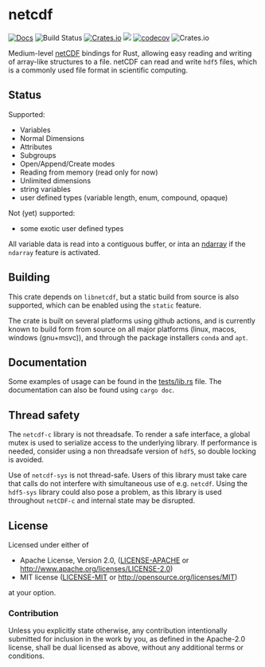 # netcdf

[![Docs](https://docs.rs/netcdf/badge.svg)](https://docs.rs/netcdf)
![Build Status](https://github.com/georust/netcdf/workflows/CI/badge.svg)
[![Crates.io](https://img.shields.io/crates/d/netcdf.svg)](https://crates.io/crates/netcdf)
[![](http://meritbadge.herokuapp.com/netcdf)](https://crates.io/crates/netcdf)
[![codecov](https://codecov.io/gh/georust/netcdf/branch/master/graph/badge.svg)](https://codecov.io/gh/georust/netcdf)
![Crates.io](https://img.shields.io/crates/l/netcdf)
<!-- [![dependency status](https://deps.rs/repo/github/georust/netcdf/status.svg)](https://deps.rs/repo/github/georust/netcdf) -->

Medium-level [netCDF](http://www.unidata.ucar.edu/software/netcdf/) bindings for Rust, allowing easy reading and writing of array-like structures to a file.
netCDF can read and write `hdf5` files, which is a commonly used file format in scientific computing.

## Status

Supported:

* Variables
* Normal Dimensions
* Attributes
* Subgroups
* Open/Append/Create modes
* Reading from memory (read only for now)
* Unlimited dimensions
* string variables
* user defined types (variable length, enum, compound, opaque)

Not (yet) supported:

* some exotic user defined types

All variable data is read into a contiguous buffer, or inta an [ndarray](https://github.com/rust-ndarray/rust-ndarray) if the `ndarray` feature is activated.

## Building

This crate depends on `libnetcdf`, but a static build from source is also supported, which can be enabled using the `static` feature.

The crate is built on several platforms using github actions, and is currently known to build form from source on all major platforms (linux, macos, windows (gnu+msvc)), and through the package installers `conda` and `apt`.


## Documentation

Some examples of usage can be found in the [tests/lib.rs](tests/lib.rs) file. The documentation can also be found using `cargo doc`.


## Thread safety

The `netcdf-c` library is not threadsafe. To render a safe interface, a global mutex is used to serialize access to the underlying library. If performance is needed, consider using a non threadsafe version of `hdf5`, so double locking is avoided.

Use of `netcdf-sys` is not thread-safe. Users of this library must take care that calls do not interfere with simultaneous use of e.g. `netcdf`. Using the `hdf5-sys` library could also pose a problem, as this library is used throughout `netCDF-c` and internal state may be disrupted.

## License

Licensed under either of

 * Apache License, Version 2.0, ([LICENSE-APACHE](LICENSE-APACHE) or http://www.apache.org/licenses/LICENSE-2.0)
 * MIT license ([LICENSE-MIT](LICENSE-MIT) or http://opensource.org/licenses/MIT)

at your option.

### Contribution

Unless you explicitly state otherwise, any contribution intentionally submitted
for inclusion in the work by you, as defined in the Apache-2.0 license, shall be dual licensed as above, without any
additional terms or conditions.
